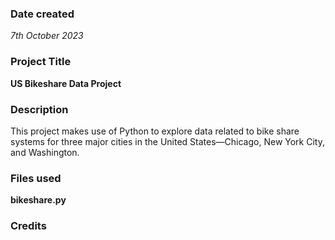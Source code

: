 
### Date created
_7th October 2023_

### Project Title
**US Bikeshare Data Project**

### Description
This project makes use of Python to explore data related to bike share systems for three major cities in the United States—Chicago, New York City, and Washington.
### Files used
**bikeshare.py**

### Credits


